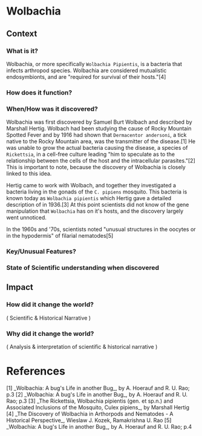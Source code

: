  Wolbachia
==========

 Context 
--------
### What is it?
Wolbachia, or more specifically `Wolbachia Pipientis`, is a bacteria that infects arthropod species. Wolbachia are considered mutualistic endosymbionts, and are "required for survival of their hosts."[4]

### How does it function?

### When/How was it discovered?
Wolbachia was first discovered by Samuel Burt Wolbach and described by Marshall Hertig. Wolbach had been studying the cause of Rocky Mountain Spotted Fever and by 1916 had shown that `Dermacentor andersoni`, a tick native to the Rocky Mountain area, was the transmitter of the disease.[1] He was unable to grow the actual bacteria causing the disease, a species of `Rickettsia`, in a cell-free culture leading "him to speculate as to the relationship between the cells of the host and the intracellular parasites."[2] This is important to note, because the discovery of Wolbachia is closely linked to this idea.

Hertig came to work with Wolbach, and together they investigated a bacteria living in the gonads of the `C. pipiens` mosquito. This bacteria is known today as `Wolbachia pipientis` which Hertig gave a detailed description of in 1936.[3] At this point scientists did not know of the gene manipulation that `Wolbachia` has on it's hosts, and the discovery largely went unnoticed. 

In the 1960s and '70s, scientists noted "unusual structures in the oocytes or in the hypodermis" of filarial nematodes[5]


### Key/Unusual Features?

### State of Scientific understanding when discovered


 Impact
-------
### How did it change the world?
 ( Scientific & Historical Narrative )

### Why did it change the world?
 ( Analysis & interpretation of scientific & historical narrative )


 References
===========

[1] \_Wolbachia: A bug's Life in another Bug\_, by A. Hoerauf and R. U. Rao;  p.3
[2] \_Wolbachia: A bug's Life in another Bug\_, by A. Hoerauf and R. U. Rao;  p.3
[3] \_The Rickettsia, Wolbachia pipientis (gen. et sp.n.) and Associated Inclusions of the Mosquito, Culex pipiens\_, by Marshall Hertig
[4] \_The Discovery of Wolbachia in Arthorpods and Nematodes - A Historical Perspective\_, Wieslaw J. Kozek, Ramakrishna U. Rao
[5] \_Wolbachia: A bug's Life in another Bug\_, by A. Hoerauf and R. U. Rao;  p.4

